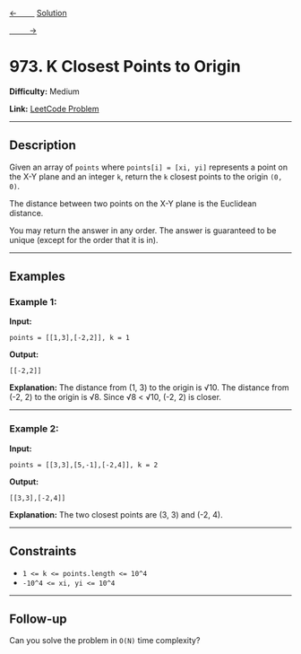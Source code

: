 [<-&nbsp;&nbsp;&nbsp;&nbsp;&nbsp;&nbsp;&nbsp;&nbsp;](../347.%20Top%20K%20Frequent%20Elements/statement.md)
[Solution](../973.%20K%20Closest%20Points%20to%20Origin/solution.js)

[&nbsp;&nbsp;&nbsp;&nbsp;&nbsp;&nbsp;&nbsp;&nbsp; ->](../547.%20Number%20of%20Provinces/statement.md)

# 973. K Closest Points to Origin

**Difficulty:** Medium

**Link:** [LeetCode Problem](https://leetcode.com/problems/k-closest-points-to-origin/)

---

## Description

Given an array of `points` where `points[i] = [xi, yi]` represents a point on the X-Y plane and an integer `k`, return the `k` closest points to the origin `(0, 0)`.

The distance between two points on the X-Y plane is the Euclidean distance.

You may return the answer in any order. The answer is guaranteed to be unique (except for the order that it is in).

---

## Examples

### Example 1:

**Input:**

```plaintext
points = [[1,3],[-2,2]], k = 1
```

**Output:**

```plaintext
[[-2,2]]
```

**Explanation:**
The distance from (1, 3) to the origin is √10.
The distance from (-2, 2) to the origin is √8.
Since √8 < √10, (-2, 2) is closer.

---

### Example 2:

**Input:**

```plaintext
points = [[3,3],[5,-1],[-2,4]], k = 2
```

**Output:**

```plaintext
[[3,3],[-2,4]]
```

**Explanation:**
The two closest points are (3, 3) and (-2, 4).

---

## Constraints

- `1 <= k <= points.length <= 10^4`
- `-10^4 <= xi, yi <= 10^4`

---

## Follow-up

Can you solve the problem in `O(N)` time complexity?
